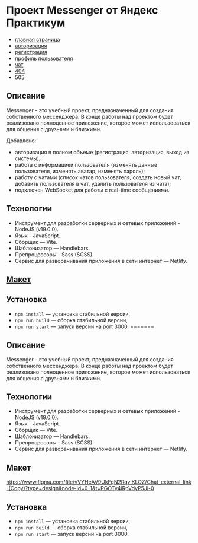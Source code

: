 # Проект Messenger от Яндекс Практикум

- [главная страница](https://messengerpk.netlify.app)
- [авторизация](https://messengerpk.netlify.app/auth)
- [регистрация](https://messengerpk.netlify.app/registration)
- [профиль пользователя](https://messengerpk.netlify.app/profile)
- [чат](https://messengerpk.netlify.app/chat)
- [404](https://messengerpk.netlify.app/*)
- [505](https://messengerpk.netlify.app/internal-server-error)

## Описание

Messenger - это учебный проект, предназначенный для создания собственного мессенджера. В конце работы над проектом будет реализовано полноценное приложение, которое может использоваться для общения с друзьями и близкими. 

Добавлено:
- авторизация в полном объеме (регистрация, авторизация, выход из системы);
- работа с информацией пользователя (изменять данные пользователя, изменять аватар, изменять пароль);
- работу с чатами (список чатов пользователя, создать новый чат, добавить пользователя в чат, удалить пользователя из чата);
- подключен WebSocket для работы с real-time сообщениями.

## Технологии 

- Инструмент для разработки серверных и сетевых приложений - NodeJS (v19.0.0).   
- Язык - JavaScript.
- Сборщик — Vite.
- Шаблонизатор — Handlebars.
- Препроцессоры - Sass (SCSS).
- Cервис для разворачивания приложения в сети интернет — Netlify.

## [Макет](https://www.figma.com/file/vVYHeAV9UkFqN2RqvlKLOZ/Chat_external_link-(Copy)?type=design&node-id=0-1&t=PGOTy4iRpVdyP5Ji-0)


## Установка

- `npm install` — установка стабильной версии,
- `npm run build` — сборка стабильной версии,
- `npm run start` — запуск версии на port 3000.
=======
## Описание

Messenger - это учебный проект, предназначенный для создания собственного мессенджера. В конце работы над проектом будет реализовано полноценное приложение, которое может использоваться для общения с друзьями и близкими. 

## Технологии 

- Инструмент для разработки серверных и сетевых приложений - NodeJS (v19.0.0).   
- Язык - JavaScript.
- Сборщик — Vite.
- Шаблонизатор — Handlebars.
- Препроцессоры - Sass (SCSS).
- Cервис для разворачивания приложения в сети интернет — Netlify.

## Макет

https://www.figma.com/file/vVYHeAV9UkFqN2RqvlKLOZ/Chat_external_link-(Copy)?type=design&node-id=0-1&t=PGOTy4iRpVdyP5Ji-0

## Установка

- `npm install` — установка стабильной версии,
- `npm run build` — сборка стабильной версии,
- `npm run start` — запуск версии на port 3000.
